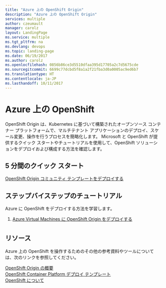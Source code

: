 ```yaml
---
title: "Azure 上の OpenShift Origin"
description: "Azure 上の OpenShift Origin"
services: multiple
author: czeumault
manager: carolz
layout: LandingPage
ms.service: multiple
ms.tgt_pltfrm: na
ms.devlang: devops
ms.topic: landing-page
ms.date: 06/19/2017
ms.author: carolz
ms.openlocfilehash: 0856b86ce3d5510dfaa395d17705a2c7d5675cde
ms.sourcegitcommit: 6699c77dcbd5f8a1a2f21fba3d0a0005ac9ed6b7
ms.translationtype: HT
ms.contentlocale: ja-JP
ms.lasthandoff: 10/11/2017
---
```

<div class="content">
    <h1>Azure 上の OpenShift</h1>
    <div class="introHolder" style="justify-content: space-between;">
        <div class="intro" style="min-width: 200px">
OpenShift Origin は、Kubernetes に基づいて構築されたオープンソース コンテナー プラットフォームで、マルチテナント アプリケーションのデプロイ、スケール変更、操作を行うプロセスを簡略化します。  Microsoft と OpenShift が提供するクイック スタートやチュートリアルを使用して、OpenShift ソリューションをデプロイおよび構成する方法を確認します。 
        </div>
    </div>
<h2>5 分間のクイック スタート</h2>
<a href="https://azure.microsoft.com/resources/templates/openshift-origin-rhel/">OpenShift Origin コミュニティ テンプレートをデプロイする</a> 
<h2>ステップバイステップのチュートリアル</h2>
<p>Azure に OpenShift をデプロイする方法を学習します。</p>
<ol>
  <li><a href="/azure/virtual-machines/linux/openshift-get-started">Azure Virtual Machines に OpenShift Origin をデプロイする</a></li>  
</ol>
<h2 style="margin-top: 36px">リソース</h2>
<p>Azure 上の OpenShift を操作するためのその他の参考資料やツールについては、次のリンクを参照してください。</p>
<a href="https://docs.openshift.org/latest/getting_started/index.html">OpenShift Origin の概要</a><br/>
<a href="https://github.com/Microsoft/openshift-container-platform">OpenShift Container Platform デプロイ テンプレート</a><br/>
<a href="https://docs.openshift.org/latest/welcome/index.html">OpenShift について</a><br/>
</div>